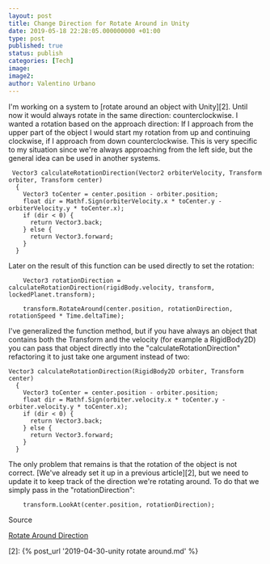 ```yaml
---
layout: post
title: Change Direction for Rotate Around in Unity
date: 2019-05-18 22:28:05.000000000 +01:00
type: post
published: true
status: publish
categories: [Tech]
image:
image2:
author: Valentino Urbano
---
```


I'm working on a system to [rotate around an object with Unity][2]. Until now it would always rotate in the same direction: counterclockwise. I wanted a rotation based on the approach direction: If I approach from the upper part of the object I would start my rotation from up and continuing clockwise, if I approach from down counterclockwise.
This is very specific to my situation since we're always approaching from the left side, but the general idea can be used in another systems.

```
 Vector3 calculateRotationDirection(Vector2 orbiterVelocity, Transform orbiter, Transform center)
  {
    Vector3 toCenter = center.position - orbiter.position;
    float dir = Mathf.Sign(orbiterVelocity.x * toCenter.y - orbiterVelocity.y * toCenter.x);
    if (dir < 0) {
      return Vector3.back;
    } else {
      return Vector3.forward;
    }
  }
```

Later on the result of this function can be used directly to set the rotation:

```
    Vector3 rotationDirection = calculateRotationDirection(rigidBody.velocity, transform, lockedPlanet.transform);

    transform.RotateAround(center.position, rotationDirection, rotationSpeed * Time.deltaTime);
```

I've generalized the function method, but if you have always an object that contains both the Transform and the velocity (for example a RigidBody2D) you can pass that object directly into the "calculateRotationDirection" refactoring it to just take one argument instead of two:

```
Vector3 calculateRotationDirection(RigidBody2D orbiter, Transform center)
  {
    Vector3 toCenter = center.position - orbiter.position;
    float dir = Mathf.Sign(orbiter.velocity.x * toCenter.y - orbiter.velocity.y * toCenter.x);
    if (dir < 0) {
      return Vector3.back;
    } else {
      return Vector3.forward;
    }
  }
```

The only problem that remains is that the rotation of the object is not correct. [We've already set it up in a previous article][2], but we need to update it to keep track of the direction we're rotating around. To do that we simply pass in the "rotationDirection":

```
    transform.LookAt(center.position, rotationDirection);
```

Source

[Rotate Around Direction][1]

[1]: https://gamedev.stackexchange.com/questions/167492/how-to-determine-what-direction-an-object-should-orbit-around-another

[2]: {% post_url '2019-04-30-unity rotate around.md' %}

